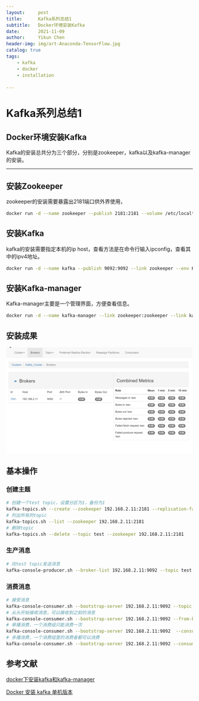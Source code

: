 ```yaml
---
layout:     post
title:      Kafka系列总结1
subtitle:   Docker环境安装Kafka
date:       2021-11-09
author:     Yikun Chen
header-img: img/art-Anaconda-TensorFlow.jpg
catalog: true
tags:
    - kafka
    - docker
    - installation

---
```



# Kafka系列总结1

Docker环境安装Kafka
--

Kafka的安装总共分为三个部分，分别是zookeeper，kafka以及kafka-manager的安装。

---

## 安装Zookeeper

zookeeper的安装需要暴露出2181端口供外界使用，

```bash
docker run -d --name zookeeper --publish 2181:2181 --volume /etc/localtime:/etc/localtime --restart=always wurstmeister/zookeeper
```

## 安装Kafka

kafka的安装需要指定本机的ip host，查看方法是在命令行输入ipconfig，查看其中的ipv4地址。

```bash
docker run -d --name kafka --publish 9092:9092 --link zookeeper --env KAFKA_ZOOKEEPER_CONNECT={your host ip}:2181 --env KAFKA_ADVERTISED_HOST_NAME={your host ip} --env KAFKA_ADVERTISED_PORT=9092  --volume /etc/localtime:/etc/localtime wurstmeister/kafka:2.11-0.11.0.3
```

## 安装Kafka-manager

Kafka-manager主要是一个管理界面，方便查看信息。

```bash
docker run -d --name kafka-manager --link zookeeper:zookeeper --link kafka:kafka -p 9001:9000 --restart=always --env ZK_HOSTS=zookeeper:2181 sheepkiller/kafka-manager
```


## 安装成果

![picture1](/img/kafka/installation.png)  

## 基本操作
### 创建主题
```bash
# 创建一个test topic，设置分区为1，备份为1
kafka-topics.sh --create --zookeeper 192.168.2.11:2181 --replication-factor 1 --partitions 1 --topic test
# 列出所有的topic
kafka-topics.sh --list --zookeeper 192.168.2.11:2181
# 删除topic
kafka-topics.sh --delete --topic test --zookeeper 192.168.2.11:2181
```
### 生产消息
```bash
# 向test topic发送消息
kafka-console-producer.sh --broker-list 192.168.2.11:9092 --topic test
```
### 消费消息
```bash
# 接受消息
kafka-console-consumer.sh --bootstrap-server 192.168.2.11:9092 --topic test
# 从头开始接收消息，可以接收到之前的消息
kafka-console-consumer.sh --bootstrap-server 192.168.2.11:9092 --from-beginning --topic test
# 单播消费，一个消费组只能消费一次
kafka-console-consumer.sh --bootstrap-server 192.168.2.11:9092  --consumer-property group.id=testGroup --topic test
# 多播消费，一个消费组里的消费者都可以消费
kafka-console-consumer.sh --bootstrap-server 192.168.2.11:9092 --consumer-property group.id=testGroup --topic test
```

参考文献
--

[docker下安装kafka和kafka-manager](https://www.cnblogs.com/brady-wang/p/13757713.html)

[Docker 安装 kafka 单机版本](https://www.icode9.com/content-4-1040800.html)